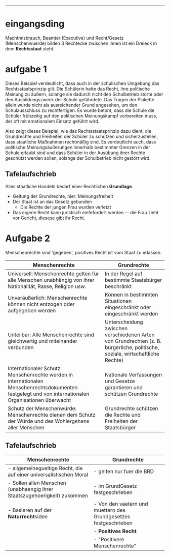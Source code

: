 
---

# eingangsding

Machtmisbrauch, Beamter (Executive) und Recht/Gesetz (Menschenwuerde) bilden 3
Rechtecke zwischen ihnen ist ein Dreieck in dem **Rechtsstaat** steht.

# aufgabe 1
Dieses Beispiel verdeutlicht, dass auch in der schulischen Umgebung das
Rechtsstaatsprinzip gilt. Die Schülerin hatte das Recht, ihre politische
Meinung zu äußern, solange sie dadurch nicht den Schulbetrieb störte oder den
Ausbildungszweck der Schule gefährdete. Das Tragen der Plakette allein wurde
nicht als ausreichender Grund angesehen, um den Schulausschluss zu
rechtfertigen. Es wurde betont, dass die Schule die Schüler frühzeitig auf den
politischen Meinungskampf vorbereiten muss, der oft mit emotionalem Einsatz
geführt wird.

Also zeigt dieses Beispiel, wie das Rechtsstaatsprinzip dazu dient, die
Grundrechte und Freiheiten der Schüler zu schützen und sicherzustellen, dass
staatliche Maßnahmen rechtmäßig sind. Es verdeutlicht auch, dass politische
Meinungsäußerungen innerhalb bestimmter Grenzen in der Schule erlaubt sind und
dass Schüler in der Ausübung ihrer Rechte geschützt werden sollen, solange der
Schulbetrieb nicht gestört wird.

## Tafelaufschrieb

Alles staatliche Handeln bedarf einer Rechtlichen __Grundlage__.

- Geltung der Grundrechte, hier: Meinungsfreiheit
- Der Staat ist an das Gesetz gebunden
  - Die Rechte der jungen Frau wurden verletzt
- Das eigene Recht kann juristisch einfefordert werden -- die Frau zieht vor
  Gericht, diesese gibt ihr Recht.


# Aufgabe 2
Menschenrechte sind 'gegeben', positives Recht ist vom Staat zu erlassen.

| Menschenrechte | Grundrechte |
| --- | --- |
| Universell: Menschenrechte gelten für alle Menschen unabhängig von ihrer Nationalität, Rasse, Religion usw. | In der Regel auf bestimmte Staatsbürger beschränkt |
| Unveräußerlich: Menschenrechte können nicht entzogen oder aufgegeben werden | Können in bestimmten Situationen eingeschränkt oder eingeschränkt werden |
| Unteilbar: Alle Menschenrechte sind gleichwertig und miteinander verbunden | Unterscheidung zwischen verschiedenen Arten von Grundrechten (z. B. bürgerliche, politische, soziale, wirtschaftliche Rechte) |
| Internationaler Schutz: Menschenrechte werden in internationalen Menschenrechtsdokumenten festgelegt und von internationalen Organisationen überwacht | Nationale Verfassungen und Gesetze garantieren und schützen Grundrechte |
| Schutz der Menschenwürde: Menschenrechte dienen dem Schutz der Würde und des Wohlergehens aller Menschen | Grundrechte schützen die Rechte und Freiheiten der Staatsbürger |

## Tafelaufschrieb

| Menschenrechte | Grundrechte |
| --- | --- |
| - allgemeinegueltige Recht, die auf einer universalistischen Moral  | - gelten nur fuer die BRD |
| - Sollen allen Menschen (unabhaengig ihrer Staatszugehoerigkeit) zukommen | - im GrundGesetz festgeschrieben |
| - Basieren auf der **Naturrecht**sidee  | - Von den vaetern und muettern des Grundgesetzes festgeschrieben|
| |   - **Positives Recht**|
| | - "Positivere Menschenrechte"|

